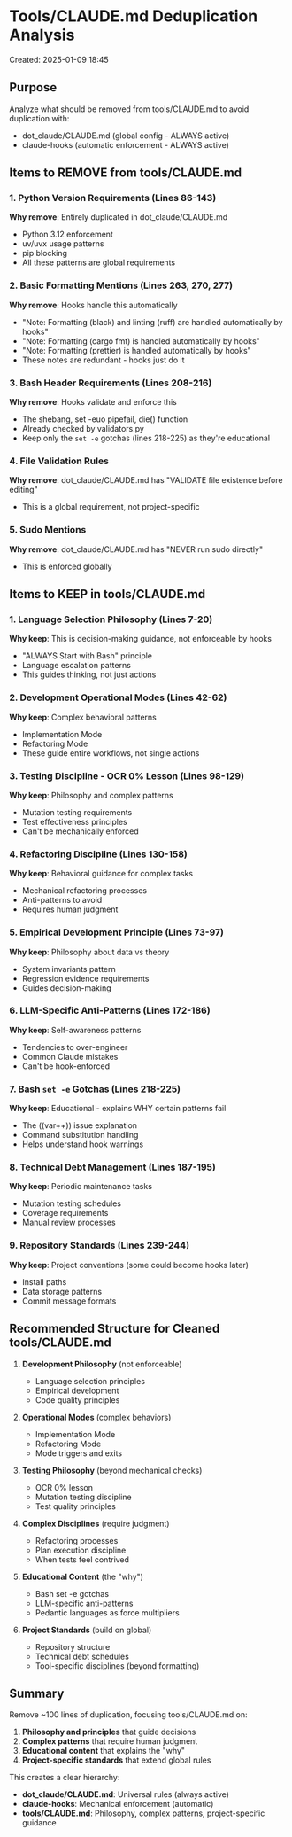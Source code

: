# Tools/CLAUDE.md Deduplication Analysis
Created: 2025-01-09 18:45

## Purpose
Analyze what should be removed from tools/CLAUDE.md to avoid duplication with:
- dot_claude/CLAUDE.md (global config - ALWAYS active)
- claude-hooks (automatic enforcement - ALWAYS active)

## Items to REMOVE from tools/CLAUDE.md

### 1. Python Version Requirements (Lines 86-143)
**Why remove**: Entirely duplicated in dot_claude/CLAUDE.md
- Python 3.12 enforcement
- uv/uvx usage patterns  
- pip blocking
- All these patterns are global requirements

### 2. Basic Formatting Mentions (Lines 263, 270, 277)
**Why remove**: Hooks handle this automatically
- "Note: Formatting (black) and linting (ruff) are handled automatically by hooks"
- "Note: Formatting (cargo fmt) is handled automatically by hooks"
- "Note: Formatting (prettier) is handled automatically by hooks"
- These notes are redundant - hooks just do it

### 3. Bash Header Requirements (Lines 208-216)
**Why remove**: Hooks validate and enforce this
- The shebang, set -euo pipefail, die() function
- Already checked by validators.py
- Keep only the `set -e` gotchas (lines 218-225) as they're educational

### 4. File Validation Rules
**Why remove**: dot_claude/CLAUDE.md has "VALIDATE file existence before editing"
- This is a global requirement, not project-specific

### 5. Sudo Mentions
**Why remove**: dot_claude/CLAUDE.md has "NEVER run sudo directly"
- This is enforced globally

## Items to KEEP in tools/CLAUDE.md

### 1. Language Selection Philosophy (Lines 7-20)
**Why keep**: This is decision-making guidance, not enforceable by hooks
- "ALWAYS Start with Bash" principle
- Language escalation patterns
- This guides thinking, not just actions

### 2. Development Operational Modes (Lines 42-62)
**Why keep**: Complex behavioral patterns
- Implementation Mode
- Refactoring Mode  
- These guide entire workflows, not single actions

### 3. Testing Discipline - OCR 0% Lesson (Lines 98-129)
**Why keep**: Philosophy and complex patterns
- Mutation testing requirements
- Test effectiveness principles
- Can't be mechanically enforced

### 4. Refactoring Discipline (Lines 130-158)
**Why keep**: Behavioral guidance for complex tasks
- Mechanical refactoring processes
- Anti-patterns to avoid
- Requires human judgment

### 5. Empirical Development Principle (Lines 73-97)
**Why keep**: Philosophy about data vs theory
- System invariants pattern
- Regression evidence requirements
- Guides decision-making

### 6. LLM-Specific Anti-Patterns (Lines 172-186)
**Why keep**: Self-awareness patterns
- Tendencies to over-engineer
- Common Claude mistakes
- Can't be hook-enforced

### 7. Bash `set -e` Gotchas (Lines 218-225)
**Why keep**: Educational - explains WHY certain patterns fail
- The ((var++)) issue explanation
- Command substitution handling
- Helps understand hook warnings

### 8. Technical Debt Management (Lines 187-195)
**Why keep**: Periodic maintenance tasks
- Mutation testing schedules
- Coverage requirements
- Manual review processes

### 9. Repository Standards (Lines 239-244)
**Why keep**: Project conventions (some could become hooks later)
- Install paths
- Data storage patterns
- Commit message formats

## Recommended Structure for Cleaned tools/CLAUDE.md

1. **Development Philosophy** (not enforceable)
   - Language selection principles
   - Empirical development
   - Code quality principles

2. **Operational Modes** (complex behaviors)
   - Implementation Mode
   - Refactoring Mode
   - Mode triggers and exits

3. **Testing Philosophy** (beyond mechanical checks)
   - OCR 0% lesson
   - Mutation testing discipline
   - Test quality principles

4. **Complex Disciplines** (require judgment)
   - Refactoring processes
   - Plan execution discipline
   - When tests feel contrived

5. **Educational Content** (the "why")
   - Bash set -e gotchas
   - LLM-specific anti-patterns
   - Pedantic languages as force multipliers

6. **Project Standards** (build on global)
   - Repository structure
   - Technical debt schedules
   - Tool-specific disciplines (beyond formatting)

## Summary

Remove ~100 lines of duplication, focusing tools/CLAUDE.md on:
1. **Philosophy and principles** that guide decisions
2. **Complex patterns** that require human judgment  
3. **Educational content** that explains the "why"
4. **Project-specific standards** that extend global rules

This creates a clear hierarchy:
- **dot_claude/CLAUDE.md**: Universal rules (always active)
- **claude-hooks**: Mechanical enforcement (automatic)
- **tools/CLAUDE.md**: Philosophy, complex patterns, project-specific guidance